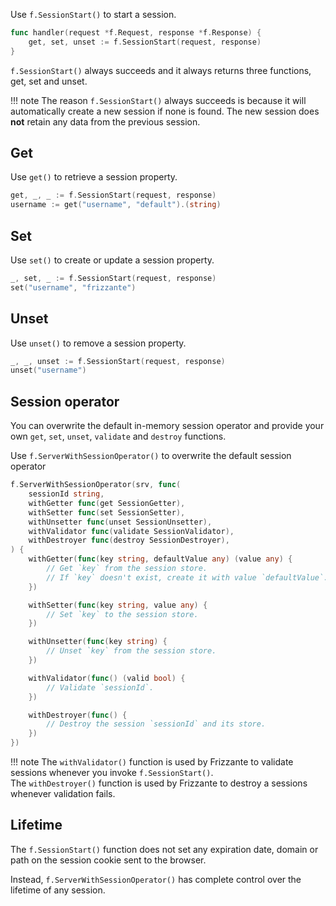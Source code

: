 Use `f.SessionStart()` to start a session.

```go
func handler(request *f.Request, response *f.Response) {
    get, set, unset := f.SessionStart(request, response)
}
```

`f.SessionStart()` always succeeds and it always returns three functions, get, set and unset.

!!! note
    The reason `f.SessionStart()` always succeeds is because it will automatically create a new session if none is found. The new session does **not** retain any data from the previous session.

## Get

Use `get()` to retrieve a session property.

```go
get, _, _ := f.SessionStart(request, response)
username := get("username", "default").(string)
```

## Set

Use `set()` to create or update a session property.

```go
_, set, _ := f.SessionStart(request, response)
set("username", "frizzante")
```

## Unset

Use `unset()` to remove a session property.

```go
_, _, unset := f.SessionStart(request, response)
unset("username")
```

## Session operator

You can overwrite the default in-memory session operator and provide 
your own `get`, `set`, `unset`, `validate` and `destroy` functions.

Use `f.ServerWithSessionOperator()` to overwrite the default session operator

```go
f.ServerWithSessionOperator(srv, func(
    sessionId string,
    withGetter func(get SessionGetter),
    withSetter func(set SessionSetter),
    withUnsetter func(unset SessionUnsetter),
    withValidator func(validate SessionValidator),
    withDestroyer func(destroy SessionDestroyer),
) {
    withGetter(func(key string, defaultValue any) (value any) {
        // Get `key` from the session store.
        // If `key` doesn't exist, create it with value `defaultValue`.
    })

    withSetter(func(key string, value any) {
        // Set `key` to the session store.
    })

    withUnsetter(func(key string) {
        // Unset `key` from the session store.
    })

    withValidator(func() (valid bool) {
        // Validate `sessionId`.
    })

    withDestroyer(func() {
        // Destroy the session `sessionId` and its store.
    })
})
```

!!! note
    The `withValidator()` function is used by Frizzante to validate sessions whenever you invoke `f.SessionStart()`.
    <br/>
    The `withDestroyer()` function is used by Frizzante to destroy a sessions whenever validation fails.

## Lifetime

The `f.SessionStart()` function does not set any expiration date, domain or path on the session cookie sent to the browser.

Instead, `f.ServerWithSessionOperator()` has complete control over the lifetime of any session.